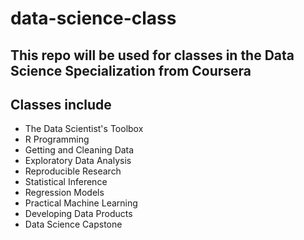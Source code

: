 # data-science-class
## This repo will be used for classes in the Data Science Specialization from Coursera
## Classes include
* The Data Scientist's Toolbox
* R Programming
* Getting and Cleaning Data
* Exploratory Data Analysis
* Reproducible Research
* Statistical Inference
* Regression Models
* Practical Machine Learning
* Developing Data Products
* Data Science Capstone
